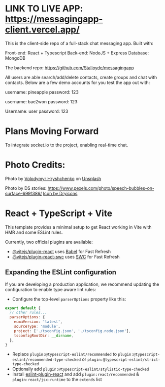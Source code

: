 # LINK TO LIVE APP: https://messagingapp-client.vercel.app/

This is the client-side repo of a full-stack chat messaging app. Built with:

Front-end: React + Typescript
Back-end: NodeJS + Express
Database: MongoDB

The backend repo: https://github.com/Stalloyde/messagingapp

All users are able search/add/delete contacts, create groups and chat with contacts. Below are a few demo accounts for you test the app out with:

username: pineapple
password: 123

username: bae2won
password: 123

Username: user
password: 123

# Plans Moving Forward
To integrate socket.io to the project, enabling real-time chat.


# Photo Credits:

Photo by <a href="https://unsplash.com/@lunarts?utm_content=creditCopyText&utm_medium=referral&utm_source=unsplash">Volodymyr Hryshchenko</a> on <a href="https://unsplash.com/photos/three-crumpled-yellow-papers-on-green-surface-surrounded-by-yellow-lined-papers-V5vqWC9gyEU?utm_content=creditCopyText&utm_medium=referral&utm_source=unsplash">Unsplash</a>

Photo by DS stories: https://www.pexels.com/photo/speech-bubbles-on-surface-6991386/
<a href='https://dryicons.com/free-icons/chat-logo'> Icon by Dryicons </a>

# React + TypeScript + Vite

This template provides a minimal setup to get React working in Vite with HMR and some ESLint rules.

Currently, two official plugins are available:

- [@vitejs/plugin-react](https://github.com/vitejs/vite-plugin-react/blob/main/packages/plugin-react/README.md) uses [Babel](https://babeljs.io/) for Fast Refresh
- [@vitejs/plugin-react-swc](https://github.com/vitejs/vite-plugin-react-swc) uses [SWC](https://swc.rs/) for Fast Refresh

## Expanding the ESLint configuration

If you are developing a production application, we recommend updating the configuration to enable type aware lint rules:

- Configure the top-level `parserOptions` property like this:

```js
export default {
  // other rules...
  parserOptions: {
    ecmaVersion: 'latest',
    sourceType: 'module',
    project: ['./tsconfig.json', './tsconfig.node.json'],
    tsconfigRootDir: __dirname,
  },
}
```

- Replace `plugin:@typescript-eslint/recommended` to `plugin:@typescript-eslint/recommended-type-checked` or `plugin:@typescript-eslint/strict-type-checked`
- Optionally add `plugin:@typescript-eslint/stylistic-type-checked`
- Install [eslint-plugin-react](https://github.com/jsx-eslint/eslint-plugin-react) and add `plugin:react/recommended` & `plugin:react/jsx-runtime` to the `extends` list

